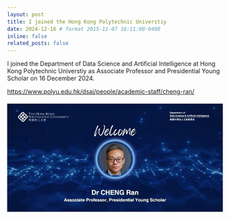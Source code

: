 ```yaml
---
layout: post
title: I joined the Hong Kong Polytechnic Universtiy
date: 2024-12-16 # format 2015-11-07 16:11:00-0400
inline: false
related_posts: false
---
```



I joined the Department of Data Science and Artificial Intelligence at Hong Kong Polytechnic Universtiy as Associate Professor and Presidential Young Scholar on 16 December 2024.

https://www.polyu.edu.hk/dsai/people/academic-staff/cheng-ran/

![join_polyu](assets/img/join_polyu.png)